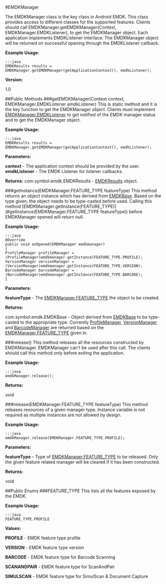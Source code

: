 #EMDKManager

The EMDKManager class is the key class in Android EMDK. This class provides access to different classes for the supported features. Clients should call EMDKManager.getEMDKManager(Context, EMDKManager.EMDKListener), to get the EMDKManager object. Each application implements EMDKListener interface. The EMDKManager object will be returned on successful opening through the EMDKListener callback.

**Example Usage:**

	:::java
	EMDKResults results = EMDKManager.getEMDKManager(getApplicationContext(), emdkListener);


**Version:**

1.0

##Public Methods
###getEMDKManager(Context context, EMDKManager.EMDKListener emdkListener)
This is static method and it is the key function to get the EMDKManager object. Clients must implement [EMDKManager.EMDKListener](EMDKManager.EMDKListener) to get notified of the EMDK manager status and to get the EMDKManager object.

**Example Usage:**

	:::java
	EMDKResults results = EMDKManager.getEMDKManager(getApplicationContext(), emdkListener);


**Parameters:**

**context** - The application context should be provided by the user.
**emdkListener** - The EMDK Listener for listener callbacks.

**Returns:**
com.symbol.emdk.EMDKResults - [EMDKResults](EMDKResults) object.

###getInstance(EMDKManager.FEATURE_TYPE featureType)
This method returns an object instance which has derived from [EMDKBase](EMDKBase). Based on the type given, the object needs to be type-casted before used. Calling this method [EMDKManager.getInstance(FEATURE_TYPE)](#getInstance(EMDKManager.FEATURE_TYPE featureType)) before EMDKManager opened will return null.

**Example Usage:**

	:::java
	@Override
	public void onOpened(EMDKManager emdkmanager)
	{
	ProfileManager profileManager = (ProfileManager)emdkmanager.getInstance(FEATURE_TYPE.PROFILE);
	VersionManager versionManager = (VersionManager)emdkmanager.getInstance(FEATURE_TYPE.VERSION);
	BarcodeManager barcodeManager = (BarcodeManager)emdkmanager.getInstance(FEATURE_TYPE.BARCODE);
	}


**Parameters:**

**featureType** - The [EMDKManager.FEATURE_TYPE](EMDKManager.FEATURE_TYPE) the object to be created.

**Returns:**

com.symbol.emdk.EMDKBase - Object derived from [EMDKBase](EMDKBase) to be type-casted to the appropriate type. Currently [ProfileManager](ProfileManager), [VersionManager](VersionManager) and [BarcodeManager](BarcodeManager) are returned based on the [EMDKManager.FEATURE_TYPE](EMDKManager.FEATURE_TYPE) given in.

###release()
This method releases all the resources constructed by EMDKManager. EMDKManager can't be used after this call. The clients should call this method only before exiting the application.

**Example Usage:**

	:::java
	emdkManager.release();


**Returns:**

void

###release(EMDKManager.FEATURE_TYPE featureType)
This method releases resources of a given manager type. Instance variable is not required as multiple instances are not allowed by design.

**Example Usage:**

	:::java
	emdkManager.release(EMDKManager.FEATURE_TYPE.PROFILE);


**Parameters:**

**featureType** - Type of [EMDKManager.FEATURE_TYPE](EMDKManager.FEATURE_TYPE) to be released. Only the given feature related manager will be cleared if it has been constructed.

**Returns:**

void

##Public Enums
###FEATURE_TYPE
This lists all the features exposed by the EMDK.

**Example Usage:**

	:::java
	FEATURE_TYPE.PROFILE


**Values:**

**PROFILE** - EMDK feature type profile

**VERSION** - EMDK feature type version

**BARCODE** - EMDK feature type for Barcode Scanning

**SCANANDPAIR** - EMDK feature type for ScanAndPair

**SIMULSCAN** - EMDK feature type for SimulScan & Document Capture
